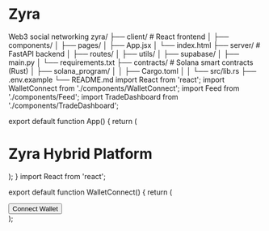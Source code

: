 # Zyra
Web3 social networking 
zyra/
├── client/                 # React frontend
│   ├── components/
│   ├── pages/
│   ├── App.jsx
│   └── index.html
├── server/                 # FastAPI backend
│   ├── routes/
│   ├── utils/
│   ├── supabase/
│   ├── main.py
│   └── requirements.txt
├── contracts/              # Solana smart contracts (Rust)
│   ├── solana_program/
│   │   ├── Cargo.toml
│   │   └── src/lib.rs
├── .env.example
└── README.md
import React from 'react';
import WalletConnect from './components/WalletConnect';
import Feed from './components/Feed';
import TradeDashboard from './components/TradeDashboard';

export default function App() {
  return (
    <div className="p-6">
      <h1 className="text-3xl font-bold">Zyra Hybrid Platform</h1>
      <WalletConnect />
      <Feed />
      <TradeDashboard />
    </div>
  );
}
import React from 'react';

export default function WalletConnect() {
  return (
    <div className="mt-4">
      <button className="bg-blue-500 text-white px-4 py-2 rounded">
        Connect Wallet
      </button>
    </div>
  );
